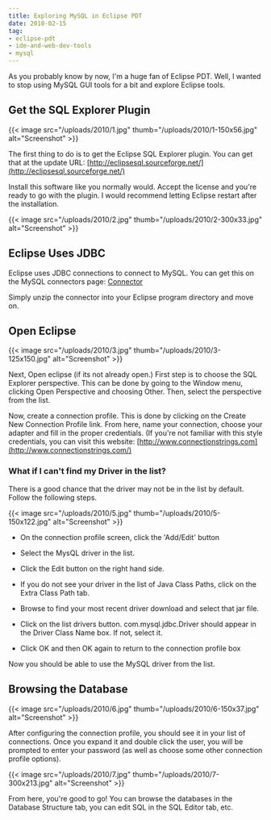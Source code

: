```yaml
---
title: Exploring MySQL in Eclipse PDT
date: 2010-02-15
tag:
- eclipse-pdt
- ide-and-web-dev-tools
- mysql
---
```

As you probably know by now, I'm a huge fan of Eclipse PDT.  Well, I wanted to stop using MySQL GUI tools for a bit and explore Eclipse tools.

<!--more-->

## Get the SQL Explorer Plugin

{{< image src="/uploads/2010/1.jpg" thumb="/uploads/2010/1-150x56.jpg" alt="Screenshot" >}}

The first thing to do is to get the Eclipse SQL Explorer plugin.  You can get that at the update URL:
[http://eclipsesql.sourceforge.net/](http://eclipsesql.sourceforge.net/)

Install this software like you normally would.  Accept the license and you're ready to go with the plugin.  I would recommend letting Eclipse restart after the installation.

{{< image src="/uploads/2010/2.jpg" thumb="/uploads/2010/2-300x33.jpg" alt="Screenshot" >}}

## Eclipse Uses JDBC

Eclipse uses JDBC connections to connect to MySQL.  You can get this on the MySQL connectors page:
[Connector](http://www.mysql.com/products/connector/)

Simply unzip the connector into your Eclipse program directory and move on.

## Open Eclipse

{{< image src="/uploads/2010/3.jpg" thumb="/uploads/2010/3-125x150.jpg" alt="Screenshot" >}}

Next, Open eclipse (if its not already open.)  First step is to choose the SQL Explorer perspective.  This can be done by going to the Window menu, clicking Open Perspective and choosing Other.  Then, select the perspective from the list.

Now, create a connection profile.  This is done by clicking on the Create New Connection Profile link.  From here, name your connection, choose your adapter and fill in the proper credentials.  (If you're not familiar with this style credentials, you can visit this website:  [http://www.connectionstrings.com](http://www.connectionstrings.com/)

### What if I can't find my Driver in the list?

There is a good chance that the driver may not be in the list by default.
Follow the following steps.

{{< image src="/uploads/2010/5.jpg" thumb="/uploads/2010/5-150x122.jpg" alt="Screenshot" >}}

* On the connection profile screen, click the 'Add/Edit' button

* Select the MysQL driver in the list.

* Click the Edit button on the right hand side.

* If you do not see your driver in the list of Java Class Paths, click on the Extra Class Path tab.

* Browse to find your most recent driver download and select that jar file.

* Click on the list drivers button.  com.mysql.jdbc.Driver should appear in the Driver Class Name box.  If not, select it.

* Click OK and then OK again to return to the connection profile box

Now you should be able to use the MySQL driver from the list.

## Browsing the Database

{{< image src="/uploads/2010/6.jpg" thumb="/uploads/2010/6-150x37.jpg" alt="Screenshot" >}}

After configuring the connection profile, you should see it in your list of connections.  Once you expand it and double click the user, you will be prompted to enter your password (as well as choose some other connection profile options).

{{< image src="/uploads/2010/7.jpg" thumb="/uploads/2010/7-300x213.jpg" alt="Screenshot" >}}

From here, you're good to go!  You can browse the databases in the Database Structure tab, you can edit SQL in the SQL Editor tab, etc.
